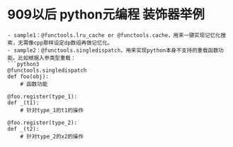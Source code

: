 # 909以后 python元编程 装饰器举例
 ```
 - sample1：@functools.lru_cache or @functools.cache，用来一键实现记忆化搜索，无需像cpp那样设定dp数组再做记忆化。
 - sample2：@functools.singledispatch，用来实现python本身不支持的重载函数功能。比如根据入参类型重载：
 ```python3
 @functools.singledispatch
 def foo(obj):
     # 函数功能
 
 @foo.register(type_1):
 def _(t1):
     # 针对type_1的t1的操作
     
 @foo.register(type_2):
 def _(t2):
     # 针对type_2的x2的操作
 ```
